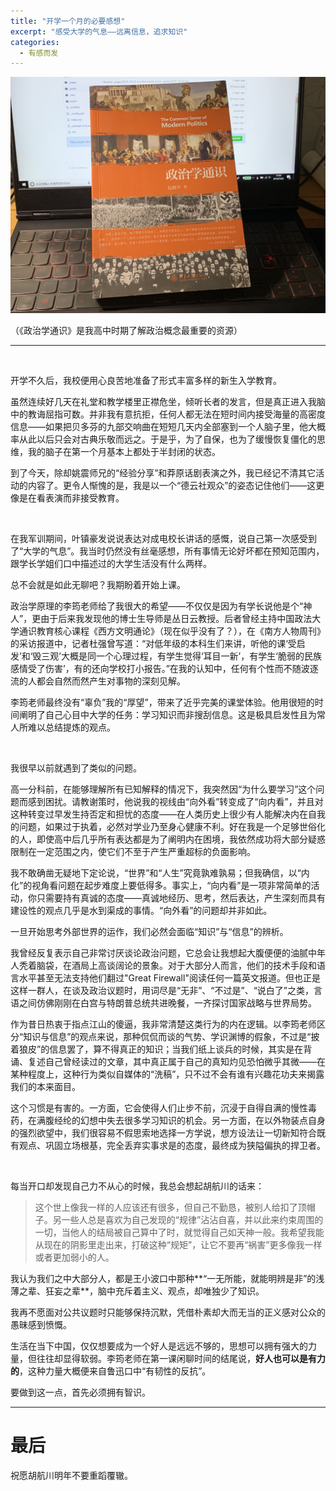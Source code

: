 ```yaml
---
title: "开学一个月的必要感想"
excerpt: "感受大学的气息——远离信息，追求知识"
categories:
  - 有感而发
---
```


![](/assets/images/3.jpg)

（《政治学通识》是我高中时期了解政治概念最重要的资源）

---

&nbsp;

开学不久后，我校便用心良苦地准备了形式丰富多样的新生入学教育。

虽然连续好几天在礼堂和教学楼里正襟危坐，倾听长者的发言，但是真正进入我脑中的教诲屈指可数。并非我有意抗拒，任何人都无法在短时间内接受海量的高密度信息——如果把贝多芬的九部交响曲在短短几天内全部塞到一个人脑子里，他大概率从此以后只会对古典乐敬而远之。于是乎，为了自保，也为了缓慢恢复僵化的思维，我的脑子在第一个月基本上都处于半封闭的状态。

到了今天，除却姚震师兄的“经验分享”和莽原话剧表演之外，我已经记不清其它活动的内容了。更令人惭愧的是，我是以一个“德云社观众”的姿态记住他们——这更像是在看表演而非接受教育。

&nbsp;


在我军训期间，叶镇豪发说说表达对成电校长讲话的感慨，说自己第一次感受到了“大学的气息”。我当时仍然没有丝毫感想，所有事情无论好坏都在预知范围内，跟学长学姐们口中描述过的大学生活没有什么两样。

总不会就是如此无聊吧？我期盼着开始上课。

政治学原理的李筠老师给了我很大的希望——不仅仅是因为有学长说他是个“神人”，更由于后来我发现他的博士生导师是丛日云教授。后者曾经主持中国政法大学通识教育核心课程《西方文明通论》（现在似乎没有了？），在《南方人物周刊》的采访报道中，记者杜强曾写道：“对低年级的本科生们来讲，听他的课‘受启发’和‘毁三观’大概是同一个心理过程，有学生觉得‘耳目一新’，有学生‘脆弱的民族感情受了伤害’，有的还向学校打小报告。”在我的认知中，任何有个性而不随波逐流的人都会自然而然产生对事物的深刻见解。

李筠老师最终没有“辜负”我的“厚望”，带来了近乎完美的课堂体验。他用很短的时间阐明了自己心目中大学的任务：学习知识而非搜刮信息。这是极具启发性且为常人所难以总结提炼的观点。

&nbsp;


我很早以前就遇到了类似的问题。

高一分科前，在能够理解所有已知解释的情况下，我突然因“为什么要学习”这个问题而感到困扰。请教谢策时，他说我的视线由“向外看”转变成了“向内看”，并且对这种转变过早发生持否定和担忧的态度——在人类历史上很少有人能解决内在自我的问题，如果过于执着，必然对学业乃至身心健康不利。好在我是一个足够世俗化的人，即使高中后几乎所有表达都是为了阐明内在困境，我依然成功将大部分疑惑限制在一定范围之内，使它们不至于产生严重超标的负面影响。

我不敢确凿无疑地下定论说，“世界”和“人生”究竟孰难孰易；但我确信，以“内化”的视角看问题在起步难度上要低得多。事实上，“向内看”是一项非常简单的活动，你只需要持有真诚的态度——真诚地经历、思考，然后表达，产生深刻而具有建设性的观点几乎是水到渠成的事情。“向外看”的问题却并非如此。

一旦开始思考外部世界的运作，我们必然会面临“知识”与“信息”的辨析。

我曾经反复表示自己非常讨厌谈论政治问题，它总会让我想起大腹便便的油腻中年人秃着脑袋，在酒局上高谈阔论的景象。对于大部分人而言，他们的技术手段和语言水平甚至无法支持他们翻过"Great Firewall"阅读任何一篇英文报道。但也正是这样一群人，在谈及政治议题时，用词尽是“无非”、“不过是”、“说白了”之类，言语之间仿佛刚刚在白宫与特朗普总统共进晚餐，一齐探讨国家战略与世界局势。

作为昔日热衷于指点江山的傻逼，我非常清楚这类行为的内在逻辑。以李筠老师区分“知识与信息”的观点来说，那种侃侃而谈的气势、学识渊博的假象，不过是“披着狼皮”的信息罢了，算不得真正的知识；当我们纸上谈兵的时候，其实是在背诵、复述自己曾经读过的文章，其中真正属于自己的真知灼见恐怕微乎其微——在某种程度上，这种行为类似自媒体的“洗稿”，只不过不会有谁有兴趣花功夫来揭露我们的本来面目。

这个习惯是有害的。一方面，它会使得人们止步不前，沉浸于自得自满的慢性毒药，在满腹经纶的幻想中失去很多学习知识的机会。另一方面，在以外物装点自身的强烈欲望中，我们很容易不假思索地选择一方学说，想方设法让一切新知符合既有观点、巩固立场根基，完全丢弃实事求是的态度，最终成为狭隘偏执的捍卫者。

&nbsp;


每当开口却发现自己力不从心的时候，我总会想起胡航川的话来：

> 这个世上像我一样的人应该还有很多，但自己不勤恳，被别人给扣了顶帽子。另一些人总是喜欢为自己发现的“规律”沾沾自喜，并以此来约束周围的一切，当他人的结局被自己算中了时，就觉得自己如天神一般。我希望我能从现在的阴影里走出来，打破这种“规矩”，让它不要再“祸害”更多像我一样或者更加弱小的人。

我认为我们之中大部分人，都是王小波口中那种**“一无所能，就能明辨是非”的浅薄之辈、狂妄之辈**，脑中充斥着主义、观点，却唯独少了知识。

我再不愿面对公共议题时只能够保持沉默，凭借朴素却大而无当的正义感对公众的愚昧感到愤慨。

生活在当下中国，仅仅想要成为一个好人是远远不够的，思想可以拥有强大的力量，但往往却显得软弱。李筠老师在第一课闲聊时间的结尾说，**好人也可以是有力的**，这种力量大概便来自鲁迅口中“有韧性的反抗”。

要做到这一点，首先必须拥有智识。

---

# 最后

祝愿胡航川明年不要重蹈覆辙。

&nbsp;
